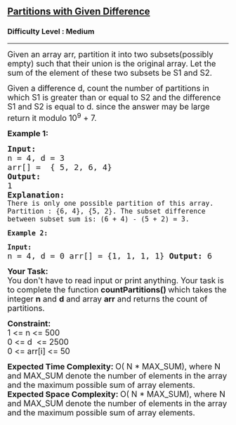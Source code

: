 <h2><a href="https://practice.geeksforgeeks.org/problems/partitions-with-given-difference/1">Partitions with Given Difference</a></h2><h3>Difficulty Level : Medium</h3><hr><div class="problems_problem_content__Xm_eO"><p><span style="font-size: 18px;">Given an array arr, partition it into two subsets(possibly empty) such that their union is the original array. Let the sum of the element of these two subsets be S1 and S2.&nbsp;</span></p>
<p><span style="font-size: 18px;">Given a difference d, count the number of partitions in which S1 is greater than or equal to S2 and the difference S1 and S2 is equal to d. since the answer may be large return it modulo 10<sup>9</sup>&nbsp;+ 7.</span></p>
<p><strong><span style="font-size: 18px;">Example 1:</span></strong></p>
<pre><span style="font-size: 18px;"><strong>Input:</strong>
n = 4, d = 3
arr[] =  { 5, 2, 6, 4}
<strong>Output:</strong>
1
<strong>Explanation:</strong>
<code>There is only one possible partition of this array. Partition : {6, 4}, {5, 2}. The subset difference between subset sum is: (6 + 4) - (5 + 2) = 3.</code></span></pre>
<p><strong><span style="font-size: 18px;"><code>Example 2:</code></span></strong></p>
<pre><span style="font-size: 18px;"><code><strong>Input:</strong>
</code>n = 4, d = 0 arr[] = {1, 1, 1, 1} <strong>Output:</strong> 6 </span></pre>
<p><strong><span style="font-size: 18px;">Your Task:</span></strong><br><span style="font-size: 18px;">You don't have to read input or print anything. Your task is to complete the function&nbsp;<strong>countPartitions()&nbsp;</strong>which takes the integer&nbsp;<strong>n</strong>&nbsp;and <strong>d</strong> and array <strong>arr</strong> and returns the count of partitions.</span></p>
<p><strong><span style="font-size: 18px;">Constraint:</span></strong><br><span style="font-size: 18px;">1 &lt;= n &lt;= 500<br>0 &lt;= d&nbsp; &lt;= 2500<br>0 &lt;= arr[i] &lt;= 50</span></p>
<p><strong><span style="font-size: 18px;">Expected Time Complexity:&nbsp;</span></strong><span style="font-size: 18px;">O( N * MAX_SUM), where N and MAX_SUM denote the number of elements in the array and the maximum possible sum of array elements.</span><br><strong><span style="font-size: 18px;">Expected Space Complexity:&nbsp;</span></strong><span style="font-size: 18px;">O( N * MAX_SUM), where N and MAX_SUM denote the number of elements in the array and the maximum possible sum of array elements.</span></p></div>
